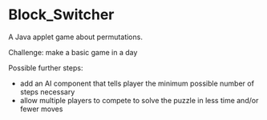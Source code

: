 Block_Switcher
==============

A Java applet game about permutations.

Challenge: make a basic game in a day

Possible further steps:
- add an AI component that tells player the minimum possible number of steps necessary
- allow multiple players to compete to solve the puzzle in less time and/or fewer moves